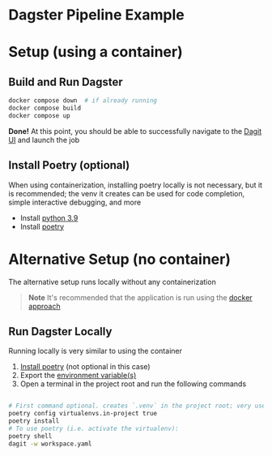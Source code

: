# Dagster Pipeline Example

# Setup (using a container)

## Build and Run Dagster

``` bash
docker compose down  # if already running
docker compose build
docker compose up
```

**Done!** At this point, you should be able to successfully navigate to the [Dagit UI](https://localhost:3000) and launch the job

## Install Poetry (optional)
When using containerization, installing poetry locally is not necessary, but it is recommended; the venv it creates can be used for code completion, simple interactive debugging, and more

* Install [python 3.9](https://www.python.org/downloads/release/python-398/)
* Install [poetry](https://python-poetry.org/docs/)

# Alternative Setup (no container)
The alternative setup runs locally without any containerization

> **Note** It's recommended that the application is run using the [docker approach](#setup-using-a-container)
## Run Dagster Locally
Running locally is very similar to using the container

1. [Install poetry](#install-poetry-optional) (not optional in this case)
2. Export the [environment variable(s)](#configure-slack-optional)
3. Open a terminal in the project root and run the following commands

``` bash

# First command optional. creates `.venv` in the project root; very useful when using VSCode!
poetry config virtualenvs.in-project true
poetry install
# To use poetry (i.e. activate the virtualenv):
poetry shell
dagit -w workspace.yaml
```
